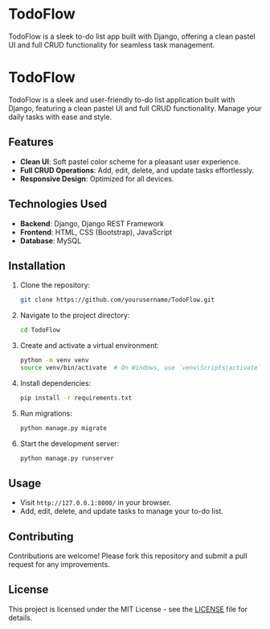 # TodoFlow
TodoFlow is a sleek to-do list app built with Django, offering a clean pastel UI and full CRUD functionality for seamless task management.
# TodoFlow

TodoFlow is a sleek and user-friendly to-do list application built with Django, featuring a clean pastel UI and full CRUD functionality. Manage your daily tasks with ease and style.

## Features

- **Clean UI**: Soft pastel color scheme for a pleasant user experience.
- **Full CRUD Operations**: Add, edit, delete, and update tasks effortlessly.
- **Responsive Design**: Optimized for all devices.

## Technologies Used

- **Backend**: Django, Django REST Framework
- **Frontend**: HTML, CSS (Bootstrap), JavaScript
- **Database**: MySQL

## Installation

1. Clone the repository:
    ```bash
    git clone https://github.com/yourusername/TodoFlow.git
    ```
2. Navigate to the project directory:
    ```bash
    cd TodoFlow
    ```
3. Create and activate a virtual environment:
    ```bash
    python -m venv venv
    source venv/bin/activate  # On Windows, use `venv\Scripts\activate`
    ```
4. Install dependencies:
    ```bash
    pip install -r requirements.txt
    ```
5. Run migrations:
    ```bash
    python manage.py migrate
    ```
6. Start the development server:
    ```bash
    python manage.py runserver
    ```

## Usage

- Visit `http://127.0.0.1:8000/` in your browser.
- Add, edit, delete, and update tasks to manage your to-do list.

## Contributing

Contributions are welcome! Please fork this repository and submit a pull request for any improvements.

## License

This project is licensed under the MIT License - see the [LICENSE](LICENSE) file for details.

